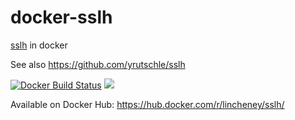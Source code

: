 # docker-sslh
[sslh](http://www.rutschle.net/tech/sslh.shtml) in docker

See also https://github.com/yrutschle/sslh

[![Docker Build Status](https://img.shields.io/docker/build/lincheney/sslh.svg)](https://hub.docker.com/r/lincheney/sslh/)
[![](https://images.microbadger.com/badges/image/lincheney/sslh.svg)](https://microbadger.com/images/lincheney/sslh "Get your own image badge on microbadger.com")

Available on Docker Hub: https://hub.docker.com/r/lincheney/sslh/
